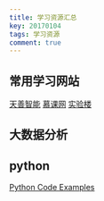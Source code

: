 ```yaml
---
title: 学习资源汇总
key: 20170104
tags: 学习资源
comment: true
---
```


## 常用学习网站

[天善智能](https://edu.hellobi.com/)
[慕课网](https://www.imooc.com/)
[实验楼](https://www.shiyanlou.com/)

## 大数据分析

## python

[Python Code Examples](https://www.programcreek.com/python/)